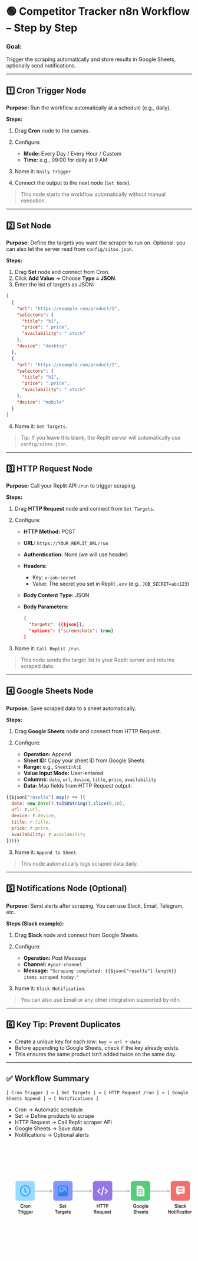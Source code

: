 # 🟢 Competitor Tracker n8n Workflow – Step by Step

### **Goal:**

Trigger the scraping automatically and store results in Google Sheets, optionally send notifications.

---

## **1️⃣ Cron Trigger Node**

**Purpose:** Run the workflow automatically at a schedule (e.g., daily).

**Steps:**

1. Drag **Cron** node to the canvas.
2. Configure:

   * **Mode:** Every Day / Every Hour / Custom
   * **Time:** e.g., 09:00 for daily at 9 AM
3. Name it: `Daily Trigger`
4. Connect the output to the next node (`Set Node`).

> This node starts the workflow automatically without manual execution.

---

## **2️⃣ Set Node**

**Purpose:** Define the targets you want the scraper to run on. Optional: you can also let the server read from `config/sites.json`.

**Steps:**

1. Drag **Set** node and connect from Cron.
2. Click **Add Value** → Choose **Type = JSON**.
3. Enter the list of targets as JSON:

```json
[
  {
    "url": "https://example.com/product/1",
    "selectors": {
      "title": "h1",
      "price": ".price",
      "availability": ".stock"
    },
    "device": "desktop"
  },
  {
    "url": "https://example.com/product/2",
    "selectors": {
      "title": "h1",
      "price": ".price",
      "availability": ".stock"
    },
    "device": "mobile"
  }
]
```

4. Name it: `Set Targets`.

> Tip: If you leave this blank, the Replit server will automatically use `config/sites.json`.

---

## **3️⃣ HTTP Request Node**

**Purpose:** Call your Replit API `/run` to trigger scraping.

**Steps:**

1. Drag **HTTP Request** node and connect from `Set Targets`.
2. Configure:

   * **HTTP Method:** POST
   * **URL:** `https://YOUR_REPLIT_URL/run`
   * **Authentication:** None (we will use header)
   * **Headers:**

     * Key: `x-job-secret`
     * Value: The secret you set in Replit `.env` (e.g., `JOB_SECRET=abc123`)
   * **Body Content Type:** JSON
   * **Body Parameters:**

     ```json
     {
       "targets": {{$json}},
       "options": {"screenshots": true}
     }
     ```
3. Name it: `Call Replit /run`.

> This node sends the target list to your Replit server and returns scraped data.

---

## **4️⃣ Google Sheets Node**

**Purpose:** Save scraped data to a sheet automatically.

**Steps:**

1. Drag **Google Sheets** node and connect from HTTP Request.
2. Configure:

   * **Operation:** Append
   * **Sheet ID:** Copy your sheet ID from Google Sheets
   * **Range:** e.g., `Sheet1!A:E`
   * **Value Input Mode:** User-entered
   * **Columns:** `date`, `url`, `device`, `title`, `price`, `availability`
   * **Data:** Map fields from HTTP Request output:

```javascript
{{$json["results"].map(r => ({
  date: new Date().toISOString().slice(0,10),
  url: r.url,
  device: r.device,
  title: r.title,
  price: r.price,
  availability: r.availability
}))}}
```

3. Name it: `Append to Sheet`.

> This node automatically logs scraped data daily.

---

## **5️⃣ Notifications Node (Optional)**

**Purpose:** Send alerts after scraping. You can use Slack, Email, Telegram, etc.

**Steps (Slack example):**

1. Drag **Slack** node and connect from Google Sheets.
2. Configure:

   * **Operation:** Post Message
   * **Channel:** `#your-channel`
   * **Message:** `"Scraping completed: {{$json["results"].length}} items scraped today."`
3. Name it: `Slack Notification`.

> You can also use Email or any other integration supported by n8n.

---

## **6️⃣ Key Tip: Prevent Duplicates**

* Create a unique key for each row:
  `key = url + date`
* Before appending to Google Sheets, check if the key already exists.
* This ensures the same product isn’t added twice on the same day.

---

## **✅ Workflow Summary**

```
[ Cron Trigger ] → [ Set Targets ] → [ HTTP Request /run ] → [ Google Sheets Append ] → [ Notifications ]
```

* Cron → Automatic schedule
* Set → Define products to scrape
* HTTP Request → Call Replit scraper API
* Google Sheets → Save data
* Notifications → Optional alerts
![n8n work flow](./src/workflow.png)



